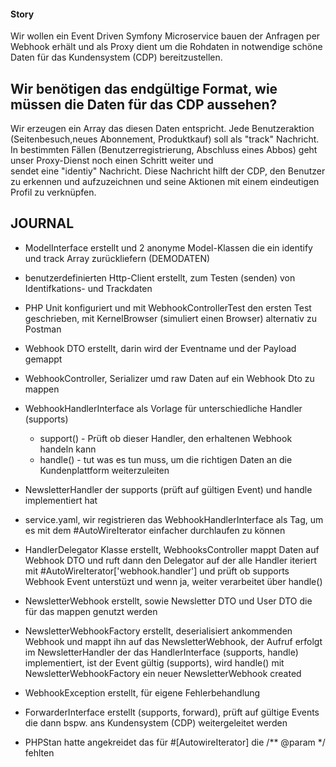 #### Story
Wir wollen ein Event Driven Symfony Microservice bauen der Anfragen per Webhook erhält und als Proxy dient um die Rohdaten
in notwendige schöne Daten für das Kundensystem (CDP) bereitzustellen.

## Wir benötigen das endgültige Format, wie müssen die Daten für das CDP aussehen?

   Wir erzeugen ein Array das diesen Daten entspricht. Jede Benutzeraktion (Seitenbesuch,neues Abonnement, Produktkauf) soll
   als "track" Nachricht. In bestimmten Fällen (Benutzerregistrierung, Abschluss eines Abbos) geht unser Proxy-Dienst noch einen Schritt weiter und   
   sendet eine "identiy" Nachricht.  Diese Nachricht hilft der CDP, den Benutzer zu erkennen und aufzuzeichnen und seine Aktionen mit einem 
   eindeutigen Profil zu verknüpfen.


## JOURNAL
- ModelInterface erstellt und 2 anonyme Model-Klassen die ein identify und track Array zurückliefern (DEMODATEN)
- benutzerdefinierten Http-Client erstellt, zum Testen (senden) von Identifkations- und Trackdaten
- PHP Unit konfiguriert und mit WebhookControllerTest den ersten Test geschrieben, mit KernelBrowser (simuliert einen Browser) alternativ zu Postman
- Webhook DTO erstellt, darin wird der Eventname und der Payload gemappt
- WebhookController, Serializer umd raw Daten auf ein Webhook Dto zu mappen

- WebhookHandlerInterface als Vorlage für unterschiedliche Handler (supports)
   - support() - Prüft ob dieser Handler, den erhaltenen Webhook handeln kann
   - handle()  - tut was es tun muss, um die richtigen Daten an die Kundenplattform weiterzuleiten
- NewsletterHandler der supports (prüft auf gültigen Event) und handle implementiert hat
- service.yaml, wir registrieren das WebhookHandlerInterface als Tag, um es mit dem #AutoWireIterator einfacher
  durchlaufen zu können
- HandlerDelegator Klasse erstellt, WebhooksController mappt Daten auf Webhook DTO und ruft dann den
  Delegator auf der alle Handler iteriert mit #AutoWireIterator['webhook.handler'] und prüft ob supports Webhook Event unterstüzt und wenn ja, weiter verarbeitet über handle()
- NewsletterWebhook erstellt, sowie Newsletter DTO und User DTO die für das mappen genutzt werden
- NewsletterWebhookFactory erstellt, deserialisiert ankommenden Webhook und mappt ihn auf das            NewsletterWebhook, der Aufruf erfolgt im NewsletterHandler der das HandlerInterface (supports, handle) implementiert, ist der Event gültig (supports), wird handle() mit NewsletterWebhookFactory ein neuer NewsletterWebhook created
- WebhookException erstellt, für eigene Fehlerbehandlung
- ForwarderInterface erstellt (supports, forward), prüft auf gültige Events die dann bspw. ans Kundensystem (CDP) weitergeleitet werden
- PHPStan hatte angekreidet das für #[AutowireIterator] die /** @param */ fehlten
